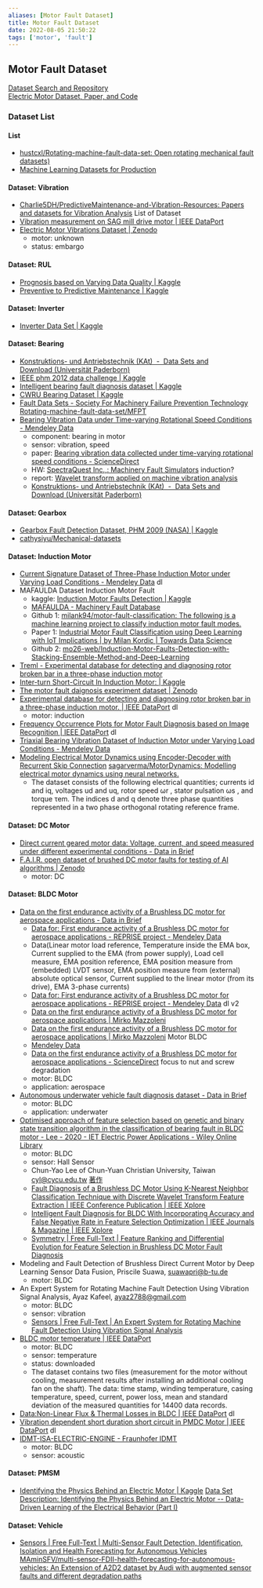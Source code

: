 ```yaml
---
aliases: [Motor Fault Dataset]
title: Motor Fault Dataset
date: 2022-08-05 21:50:22
tags: ['motor', 'fault']
---
```


## Motor Fault Dataset

[Dataset Search and Repository](dataset-search-repo.md)  
[Electric Motor Dataset, Paper, and Code](motor-phm-dataset-code.md)

### Dataset List

#### List

- [hustcxl/Rotating-machine-fault-data-set: Open rotating mechanical fault datasets)](https://github.com/hustcxl/Rotating-machine-fault-data-set)
- [Machine Learning Datasets for Production](https://www.bigdata-ai.fraunhofer.de/s/datasets/index.html)

#### Dataset: Vibration

- [Charlie5DH/PredictiveMaintenance-and-Vibration-Resources: Papers and datasets for Vibration Analysis](https://github.com/Charlie5DH/PredictiveMaintenance-and-Vibration-Resources) List of Dataset
- [Vibration measurement on SAG mill drive motor | IEEE DataPort](https://ieee-dataport.org/documents/vibration-measurement-sag-mill-drive-motor)
- [Electric Motor Vibrations Dataset | Zenodo](https://zenodo.org/record/6473455)
  - motor: unknown
  - status: embargo

#### Dataset: RUL

- [Prognosis based on Varying Data Quality | Kaggle](https://www.kaggle.com/datasets/prognosticshse/prognosis-based-on-varying-data-quality)
- [Preventive to Predictive Maintenance | Kaggle](https://www.kaggle.com/datasets/prognosticshse/preventive-to-predicitve-maintenance)

#### Dataset: Inverter

- [Inverter Data Set | Kaggle](https://www.kaggle.com/datasets/stender/inverter-data-set)

#### Dataset: Bearing

- [Konstruktions- und Antriebstechnik (KAt)  -  Data Sets and Download (Universität Paderborn)](https://mb.uni-paderborn.de/kat/forschung/datacenter/bearing-datacenter/data-sets-and-download)
- [IEEE phm 2012 data challenge | Kaggle](https://www.kaggle.com/datasets/alanhabrony/ieee-phm-2012-data-challenge)
- [Intelligent bearing fault diagnosis dataset | Kaggle](https://www.kaggle.com/datasets/pouriyaamini/intelligent-bearing-fault-diagnosis-dataset)
- [CWRU Bearing Dataset | Kaggle](https://www.kaggle.com/datasets/brjapon/cwru-bearing-datasets)
- [Fault Data Sets - Society For Machinery Failure Prevention Technology](https://www.mfpt.org/fault-data-sets/) [Rotating-machine-fault-data-set/MFPT](https://github.com/hustcxl/Rotating-machine-fault-data-set/blob/master/doc/MFPT.md)
- [Bearing Vibration Data under Time-varying Rotational Speed Conditions - Mendeley Data](https://data.mendeley.com/datasets/v43hmbwxpm/2)
  - component: bearing in motor
  - sensor: vibration, speed
  - paper: [Bearing vibration data collected under time-varying rotational speed conditions - ScienceDirect](https://www.sciencedirect.com/science/article/pii/S2352340918314124?via%3Dihub)
  - HW: [SpectraQuest Inc.,: Machinery Fault Simulators](https://spectraquest.com/products/simulators/machinery-fault-simulators/) induction?
  - report: [Wavelet transform applied on machine vibration analysis](https://rstudio-pubs-static.s3.amazonaws.com/715279_520cf75be7c04912a1de3e097d4634e8.html)
  - [Konstruktions- und Antriebstechnik (KAt)  -  Data Sets and Download (Universität Paderborn)](https://mb.uni-paderborn.de/en/kat/main-research/datacenter/bearing-datacenter/data-sets-and-download)

#### Dataset: Gearbox

- [Gearbox Fault Detection Dataset, PHM 2009 (NASA) | Kaggle](https://www.kaggle.com/datasets/hetarthchopra/gearbox-fault-detection-dataset-phm-2009-nasa)
- [cathysiyu/Mechanical-datasets](https://github.com/cathysiyu/Mechanical-datasets)

#### Dataset: Induction Motor

- [Current Signature Dataset of Three-Phase Induction Motor under Varying Load Conditions - Mendeley Data](https://data.mendeley.com/datasets/gxdd74czwh) dl
- MAFAULDA Dataset Induction Motor Fault
  - kaggle: [Induction Motor Faults Detection | Kaggle](https://www.kaggle.com/code/rkuo2000/induction-motor-faults-detection)
  - [MAFAULDA - Machinery Fault Database](http://www02.smt.ufrj.br/~offshore/mfs/page_01.html)
  - Github 1: [milank94/motor-fault-classification: The following is a machine learning project to classify induction motor fault modes.](https://github.com/milank94/motor-fault-classification)
  - Paper 1: [Industrial Motor Fault Classification using Deep Learning with IoT Implications | by Milan Kordic | Towards Data Science](https://towardsdatascience.com/industrial-motor-fault-classification-using-deep-learning-with-iot-implications-fd36ddc8ad5b)
  - Github 2: [mo26-web/Induction-Motor-Faults-Detection-with-Stacking-Ensemble-Method-and-Deep-Learning](https://github.com/mo26-web/Induction-Motor-Faults-Detection-with-Stacking-Ensemble-Method-and-Deep-Learning)
- [Treml - Experimental database for detecting and diagnosing rotor broken bar in a three-phase induction motor](https://ieee-dataport.org/open-access/experimental-database-detecting-and-diagnosing-rotor-broken-bar-three-phase-induction)
- [Inter-turn Short-Circuit In Induction Motor: | Kaggle](https://www.kaggle.com/datasets/rebecacunha/mit-short-circuit-flux-and-current-signals)
- [The motor fault daignosis experiment dataset | Zenodo](https://zenodo.org/record/3553755)
- [Experimental database for detecting and diagnosing rotor broken bar in a three-phase induction motor. | IEEE DataPort](https://ieee-dataport.org/open-access/experimental-database-detecting-and-diagnosing-rotor-broken-bar-three-phase-induction) dl
  - motor: induction
- [Frequency Occurrence Plots for Motor Fault Diagnosis based on Image Recognition | IEEE DataPort](https://ieee-dataport.org/documents/frequency-occurrence-plots-motor-fault-diagnosis-based-image-recognition) dl
- [Triaxial Bearing Vibration Dataset of Induction Motor under Varying Load Conditions - Mendeley Data](https://data.mendeley.com/datasets/fm6xzxnf36/2)
- [Modeling Electrical Motor Dynamics using Encoder-Decoder with Recurrent Skip Connection](https://sagarverma.github.io/dynamics.html) [sagarverma/MotorDynamics: Modelling electrical motor dynamics using neural networks.](https://github.com/sagarverma/MotorDynamics)
  - The dataset consists of the following electrical quantities; currents id and iq, voltages ud and uq, rotor speed ωr , stator pulsation ωs , and torque τem. The indices d and q denote three phase quantities represented in a two phase orthogonal rotating reference frame.

#### Dataset: DC Motor

- [Direct current geared motor data: Voltage, current, and speed measured under different experimental conditions - Data in Brief](https://www.data-in-brief.com/article/S2352-3409(22)00014-2/fulltext)
- [F.A.I.R. open dataset of brushed DC motor faults for testing of AI algorithms | Zenodo](https://zenodo.org/record/4314249)
  - motor: DC

#### Dataset: BLDC Motor

- [Data on the first endurance activity of a Brushless DC motor for aerospace applications - Data in Brief](https://www.data-in-brief.com/article/S2352-3409(20)30047-0/fulltext)
  - [Data for: First endurance activity of a Brushless DC motor for aerospace applications - REPRISE project - Mendeley Data](https://data.mendeley.com/datasets/m58bdhy2df/1)
  - Data(Linear motor load reference, Temperature inside the EMA box, Current supplied to the EMA (from power supply), Load cell measure, EMA position reference, EMA position measure from (embedded) LVDT sensor, EMA position measure from (external) absolute optical sensor, Current supplied to the linear motor (from its drive), EMA 3-phase currents)
  - [Data for: First endurance activity of a Brushless DC motor for aerospace applications - REPRISE project - Mendeley Data](https://data.mendeley.com/datasets/m58bdhy2df/2) dl v2  
  - [Data on the first endurance activity of a Brushless DC motor for aerospace applications | Mirko Mazzoleni](https://mirkomazzoleni.github.io/journal/2020/02/01/DATAINBRIEF_Reprise/)  
  - [Data on the first endurance activity of a Brushless DC motor for aerospace applications | Mirko Mazzoleni](https://mirkomazzoleni.github.io/journal/2020/02/01/DATAINBRIEF_Reprise/) Motor BLDC  
  - [Mendeley Data](https://data.mendeley.com/v1/datasets/compare/m58bdhy2df/1/2)  
  - [Data on the first endurance activity of a Brushless DC motor for aerospace applications - ScienceDirect](https://www.sciencedirect.com/science/article/pii/S2352340920300470) focus to nut and screw degradation
  - motor: BLDC
  - application: aerospace
- [Autonomous underwater vehicle fault diagnosis dataset - Data in Brief](https://www.data-in-brief.com/article/S2352-3409(21)00758-7/fulltext)
  - motor: BLDC
  - application: underwater
- [Optimised approach of feature selection based on genetic and binary state transition algorithm in the classification of bearing fault in BLDC motor - Lee - 2020 - IET Electric Power Applications - Wiley Online Library](https://ietresearch.onlinelibrary.wiley.com/doi/full/10.1049/iet-epa.2020.0168)
  - motor: BLDC
  - sensor: Hall Sensor
  - Chun-Yao Lee of Chun-Yuan Christian University, Taiwan [cyl@cycu.edu.tw](mailto:cyl@cycu.edu.tw "Link to email address") [著作](https://itouch.cycu.edu.tw/active_project/cycu2500h_01/paperv3/list/NSCstyle.jsp?idcode=11979&sYear=1981&eYear=)  
  - [Fault Diagnosis of a Brushless DC Motor Using K-Nearest Neighbor Classification Technique with Discrete Wavelet Transform Feature Extraction | IEEE Conference Publication | IEEE Xplore](https://ieeexplore.ieee.org/document/9762425/references#references)
  - [Intelligent Fault Diagnosis for BLDC With Incorporating Accuracy and False Negative Rate in Feature Selection Optimization | IEEE Journals & Magazine | IEEE Xplore](https://ieeexplore.ieee.org/document/9808149)
  - [Symmetry | Free Full-Text | Feature Ranking and Differential Evolution for Feature Selection in Brushless DC Motor Fault Diagnosis](https://www.mdpi.com/2073-8994/13/7/1291)
- Modeling and Fault Detection of Brushless Direct Current Motor by Deep Learning Sensor Data Fusion, Priscile Suawa, suawapri@b-tu.de
  - motor: BLDC
- An Expert System for Rotating Machine Fault Detection Using Vibration Signal Analysis, Ayaz Kafeel, ayaz2788@gmail.com
  - motor: BLDC
  - sensor: vibration
  - [Sensors | Free Full-Text | An Expert System for Rotating Machine Fault Detection Using Vibration Signal Analysis](https://www.mdpi.com/1424-8220/21/22/7587)
- [BLDC motor temperature | IEEE DataPort](https://ieee-dataport.org/documents/bldc-motor-temperature)
  - motor: BLDC
  - sensor: temperature
  - status: downloaded
  - The dataset contains two files (measurement for the motor without cooling, measurement results after installing an additional cooling fan on the shaft). The data: time stamp, winding temperature, casing temperature, speed, current, power loss, mean and standard deviation of the measured quantities for 14400 data records.
- [Data:Non-Linear Flux & Thermal Losses in BLDC | IEEE DataPort](https://ieee-dataport.org/documents/datanon-linear-flux-thermal-losses-bldc) dl
- [Vibration dependent short duration short circuit in PMDC Motor | IEEE DataPort](https://ieee-dataport.org/open-access/vibration-dependent-short-duration-short-circuit-pmdc-motor) dl
- [IDMT-ISA-ELECTRIC-ENGINE - Fraunhofer IDMT](https://www.idmt.fraunhofer.de/en/publications/datasets/isa-electric-engine.html)
  - motor: BLDC
  - sensor: acoustic

#### Dataset: PMSM

- [Identifying the Physics Behind an Electric Motor | Kaggle](https://www.kaggle.com/datasets/hankelea/system-identification-of-an-electric-motor) [Data Set Description: Identifying the Physics Behind an Electric Motor -- Data-Driven Learning of the Electrical Behavior (Part I)](https://arxiv.org/abs/2003.07273)

#### Dataset: Vehicle

- [Sensors | Free Full-Text | Multi-Sensor Fault Detection, Identification, Isolation and Health Forecasting for Autonomous Vehicles](https://www.mdpi.com/1424-8220/21/7/2547) [MAminSFV/multi-sensor-FDII-health-forecasting-for-autonomous-vehicles: An Extension of A2D2 dataset by Audi with augmented sensor faults and different degradation paths](https://github.com/MAminSFV/multi-sensor-FDII-health-forecasting-for-autonomous-vehicles)
